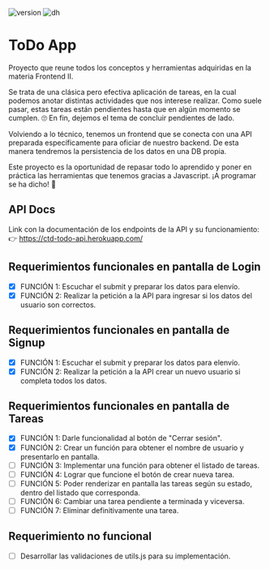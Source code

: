 ![version](https://img.shields.io/badge/Version-04.2022-green)
![dh](https://img.shields.io/badge/Materia-Frontend%20II-blue)

# ToDo App
Proyecto que reune todos los conceptos y herramientas adquiridas en la materia Frontend II.

Se trata de una clásica pero efectiva aplicación de tareas, en la cual podemos anotar distintas actividades que nos interese realizar. Como suele pasar, estas tareas están pendientes hasta que en algún momento se cumplen. 🙄 En fin, dejemos el tema de concluir pendientes de lado.

Volviendo a lo técnico, tenemos un frontend que se conecta con una API preparada específicamente para oficiar de nuestro backend. De esta manera tendremos la persistencia de los datos en una DB propia.

Este proyecto es la oportunidad de repasar todo lo aprendido y poner en práctica las herramientas que tenemos gracias a Javascript. ¡A programar se ha dicho! 🚀

## API Docs
Link con la documentación de los endpoints de la API y su funcionamiento:
👉 https://ctd-todo-api.herokuapp.com/
    

## Requerimientos funcionales en pantalla de Login
- [x] FUNCIÓN 1: Escuchar el submit y preparar los datos para elenvío.
- [x] FUNCIÓN 2: Realizar la petición a la API para ingresar si los datos del usuario son correctos.

## Requerimientos funcionales en pantalla de Signup
- [x] FUNCIÓN 1: Escuchar el submit y preparar los datos para elenvío.
- [x] FUNCIÓN 2: Realizar la petición a la API crear un nuevo usuario si completa todos los datos.

## Requerimientos funcionales en pantalla de Tareas
- [x] FUNCIÓN 1: Darle funcionalidad al botón de "Cerrar sesión".
- [x] FUNCIÓN 2: Crear un función para obtener el nombre de usuario y presentarlo en pantalla.
- [ ] FUNCIÓN 3: Implementar una función para obtener el listado de tareas.
- [ ] FUNCIÓN 4: Lograr que funcione el botón de crear nueva tarea.
- [ ] FUNCIÓN 5: Poder renderizar en pantalla las tareas según su estado, dentro del listado que corresponda.
- [ ] FUNCIÓN 6: Cambiar una tarea pendiente a terminada y viceversa.
- [ ] FUNCIÓN 7: Eliminar definitivamente una tarea.

## Requerimiento no funcional
- [ ] Desarrollar las validaciones de utils.js para su implementación.
